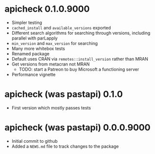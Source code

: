 # apicheck 0.1.0.9000

* Simpler testing
* `cached_install` and `available_versions` exported
* Different search algorithms for searching through versions, including parallel with parLapply
* `min_version` and `max_version` for searching
* Many more whitebox tests
* Renamed package
* Default uses CRAN via `remotes::install_version` rather than MRAN
* Get versions from metacran not MRAN
  * TODO: start a Patreon to buy Microsoft a functioning server
* Performance vignette

# apicheck (was pastapi) 0.1.0 

* First version which mostly passes tests

# apicheck (was pastapi) 0.0.0.9000

* Initial commit to github
* Added a `NEWS.md` file to track changes to the package
